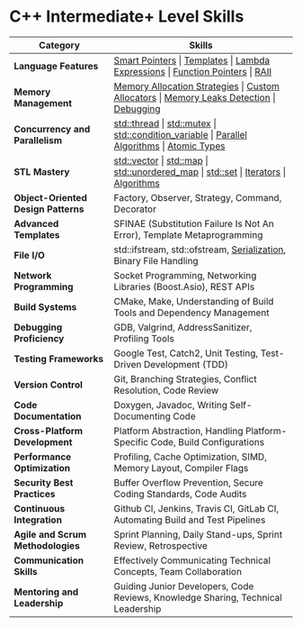 # C++ Intermediate+ Level Skills

| Category                            | Skills                                                                               |
|-------------------------------------|--------------------------------------------------------------------------------------|
| **Language Features**               | [Smart Pointers](smart_pointers.cpp) \| [Templates](templates.cpp) \| [Lambda Expressions](lambdas.cpp) \| [Function Pointers](function_pointers.cpp) \| [RAII](RAII.cpp) |
| **Memory Management**               | [Memory Allocation Strategies](memory_allocation.cpp) \| [Custom Allocators](custom_allocators.cpp) \| [Memory Leaks Detection](memory_leak_detection.cpp) \| [Debugging](debugging.cpp) |
| **Concurrency and Parallelism**     | [std::thread](thread.cpp) \| [std::mutex](mutex.cpp) \| [std::condition_variable](condition_variable.cpp) \| [Parallel Algorithms](parallel_algorithms.cpp) \| [Atomic Types](atomic_types.cpp)  |
| **STL Mastery**                     | [std::vector](vector.cpp) \| [std::map](map.cpp) \| [std::unordered_map](unordered_map.cpp) \| [std::set](set.cpp) \| [Iterators](iterators.cpp) \| [Algorithms](algorithm.cpp)    |
| **Object-Oriented Design Patterns** | Factory, Observer, Strategy, Command, Decorator                                      |
| **Advanced Templates**              | SFINAE (Substitution Failure Is Not An Error), Template Metaprogramming              |
| **File I/O**                        | std::ifstream, std::ofstream, [Serialization](serialization.cpp), Binary File Handling                   |
| **Network Programming**             | Socket Programming, Networking Libraries (Boost.Asio), REST APIs                      |
| **Build Systems**                   | CMake, Make, Understanding of Build Tools and Dependency Management                 |
| **Debugging Proficiency**           | GDB, Valgrind, AddressSanitizer, Profiling Tools                                     |
| **Testing Frameworks**               | Google Test, Catch2, Unit Testing, Test-Driven Development (TDD)                      |
| **Version Control**                 | Git, Branching Strategies, Conflict Resolution, Code Review                          |
| **Code Documentation**              | Doxygen, Javadoc, Writing Self-Documenting Code                                       |
| **Cross-Platform Development**       | Platform Abstraction, Handling Platform-Specific Code, Build Configurations        |
| **Performance Optimization**        | Profiling, Cache Optimization, SIMD, Memory Layout, Compiler Flags                    |
| **Security Best Practices**         | Buffer Overflow Prevention, Secure Coding Standards, Code Audits                      |
| **Continuous Integration**          | Github CI, Jenkins, Travis CI, GitLab CI, Automating Build and Test Pipelines         |
| **Agile and Scrum Methodologies**   | Sprint Planning, Daily Stand-ups, Sprint Review, Retrospective                        |
| **Communication Skills**            | Effectively Communicating Technical Concepts, Team Collaboration                       |
| **Mentoring and Leadership**        | Guiding Junior Developers, Code Reviews, Knowledge Sharing, Technical Leadership    |
